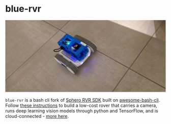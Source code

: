 # blue-rvr

[![marquee](abcli/assets/marquee.jpeg)](#)

`blue-rvr` is a bash cli fork of [Sphero RVR SDK](https://github.com/sphero-inc/sphero-sdk-raspberrypi-python) built on [awesome-bash-cli](https://github.com/kamangir/awesome-bash-cli). Follow [these instructions](https://github.com/kamangir/blue-bracket/blob/main/designs/blue1.md) to build a low-cost rover that carries a camera, runs deep learning vision models through python and TensorFlow, and is cloud-connected - [more here](https://arash-kamangir.medium.com/camera-code-action-9e6f8c50a272).
